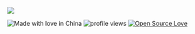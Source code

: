 <!--
https://www.wordclouds.com/

Java, SpringBoot, SpringCloud, Golang, K8s, Kong, OAuth2, IAM, Javascript, ES6, Typescript, CSS, SCSS, SASS, LESS, React, Vue.js, Next.js, Nuxt.js, node.js, Ruby, Sequel, ActiveRecord, Ruby on Rails, Python2, Python3, Django, MySQL, PostgreSQL, Docker, Docker-compose, Gin, Echo, MongoDB, C99, MFC, Cpp, Cocos2d-x, Cocos2d-js, HTTP, RTMP, RTP, TS, TLS, MP4, HTTPS, CSRF, DDoS, Replay Attacks, Lua, jsbridge, Flutter, iOS, Android, Swift, Kotlin, Objective-C, Dart2, JWT, Wechat-MiniProgram, Erlang, Actor Model, CommunicatingSequentialProcesses, Jupyter Notebook,  flyway, Blockchain, Ethereum Smart Contract, RSA, ECC, MD5, SHA256, Base64, Egret, Sketch, Fima, Nginx, Linux, Ubuntu Server, AWS, Aliyun, Tencent Cloud, UCloud, Puppeteer, Cypress, Cucumber.js, TDD, BDD, Pair Programming, Trunk Development, Scurm, Kanban, XP, UML, Software Architecture, DDD, Event Storming, Microservices Architecture, CI/CD, Jenkins, Trello, JIRA, Git, Gitflow, Vim, MacVim, VS Code, web3, quorum, Protobuf, gRPC, RxSwift, Koa, Express, Redis, Kafka, RabbitMQ, CocoaPods, Gradle, Maven, Leancloud, Serverless, AFNetworking, Alamofire, ETCD, Istio, ELK, Prometheus, Grafana, Gitlab, Terraform, ServiceMesh, IaaS, PaaS, SaaS, CaaS, Envoy
![skills](./skills.jpg)

![Open Source Love](https://badges.frapsoft.com/os/v2/open-source.svg?v=103)
-->

<img align="center" src="https://github-readme-stats.vercel.app/api?username=edison-hsu&count_private=true&show_icons=true" />

![Made with love in China](https://madewithlove.now.sh/cn?heart=true&colorA=%239e9e9e&colorB=%23e13748)
![profile views](https://komarev.com/ghpvc/?username=edison-hsu&label=PROFILE+VIEWS&style=flat-square)
[![Open Source Love](https://badges.frapsoft.com/os/v2/open-source.svg?v=103)](https://github.com/ellerbrock/open-source-badges/)






